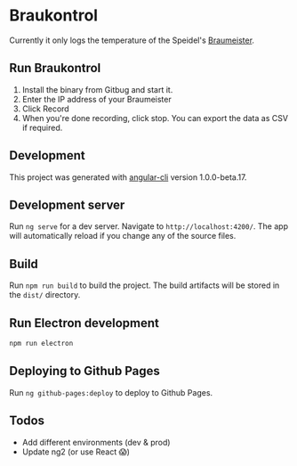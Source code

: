 # Braukontrol

Currently it only logs the temperature of the Speidel's [Braumeister](https://www.speidels-braumeister.de/en/).

## Run Braukontrol

1. Install the binary from Gitbug and start it.
2. Enter the IP address of your Braumeister
3. Click Record
4. When you're done recording, click stop. You can export the data as CSV if required.

## Development

This project was generated with [angular-cli](https://github.com/angular/angular-cli) version 1.0.0-beta.17.

## Development server
Run `ng serve` for a dev server. Navigate to `http://localhost:4200/`. The app will automatically reload if you change any of the source files.

## Build

Run `npm run build` to build the project. The build artifacts will be stored in the `dist/` directory.

## Run Electron development

```bash
npm run electron
```

## Deploying to Github Pages

Run `ng github-pages:deploy` to deploy to Github Pages.

## Todos

* Add different environments (dev & prod)
* Update ng2 (or use React 😱)
